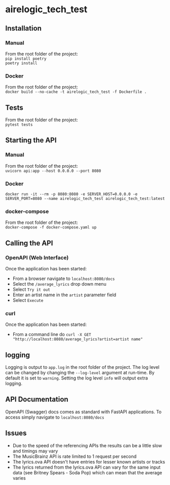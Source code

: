 # airelogic_tech_test

## Installation 

### Manual
From the root folder of the project: <br/>
`pip install poetry`<br/>
`poetry install` </br>

### Docker
From the root folder of the project: <br/>
`docker build --no-cache -t airelogic_tech_test -f Dockerfile .`<br/>

## Tests
From the root folder of the project: </br>
`pytest tests`

## Starting the API

### Manual
From the root folder of the project: </br>
`uvicorn api:app --host 0.0.0.0 --port 8080`<br/>

### Docker
`docker run -it --rm -p 8080:8080 -e SERVER_HOST=0.0.0.0 -e SERVER_PORT=8080 --name airelogic_tech_test airelogic_tech_test:latest`<br/>

### docker-compose
From the root folder of the project: </br>
`docker-compose -f docker-compose.yaml up`<br/>

## Calling the API

### OpenAPI (Web Interface)
Once the application has been started: 
- From a browser navigate to `localhost:8080/docs`
- Select the `/average_lyrics` drop down menu
- Select `Try it out`
- Enter an artist name in the `artist` parameter field
- Select `Execute`

### curl
Once the application has been started:
- From a command line do `curl -X GET "http://localhost:8080/average_lyrics?artist=artist name"`

## logging
Logging is output to `app.log` in the root folder of the project. The log level can be changed by changing the `--log-level` argument at run-time. By default it is set to `warning`. Setting the log level `info` will output extra logging.

## API Documentation
OpenAPI (Swagger) docs comes as standard with FastAPI applications. To access simply navigate to `localhost:8080/docs`

## Issues
- Due to the speed of the referencing APIs the results can be a little slow and timings may vary
- The MusicBrainz API is rate limited to 1 request per second
- The lyrics.ova API doesn't have entries for lesser known artists or tracks
- The lyrics returned from the lyrics.ova API can vary for the same input data (see Britney Spears - Soda Pop) which can mean that the average varies